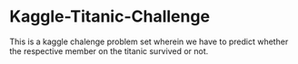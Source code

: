 # Kaggle-Titanic-Challenge
This is a kaggle chalenge problem set wherein we have to predict whether the respective member on the titanic survived or not.
